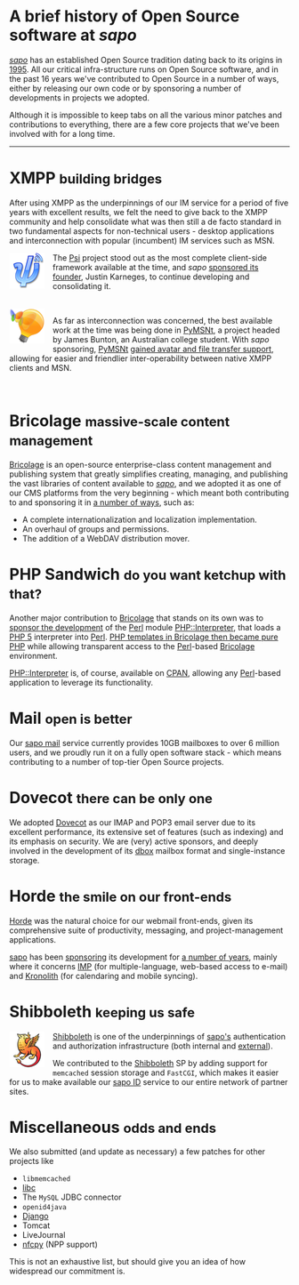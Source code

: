 # A brief history of Open Source software at *sapo* #

*[sapo][s]* has an established Open Source tradition dating back to its origins in <a href="http://en.wikipedia.org/wiki/SAPO_(company)">1995</a>. All our critical infra-structure runs on Open Source software, and in the past 16 years we've contributed to Open Source in a number of ways, either by releasing our own code or by sponsoring a number of developments in projects we adopted.

Although it is impossible to keep tabs on all the various minor patches and contributions to everything, there are a few core projects that we've been involved with for a long time.

<hr>

# XMPP <small>building bridges</small>

After using XMPP as the underpinnings of our IM service for a period of five years with excellent results, we felt the need to give back to the XMPP community and help consolidate what was then still a de facto standard in two fundamental aspects for non-technical users - desktop applications and interconnection with popular (incumbent) IM services such as MSN.

<img src="img/psi128.png" style="width: 64px; height: auto; float: left; padding-right: 1em; padding-bottom: 1em;">

The [Psi][p] project stood out as the most complete client-side framework available at the time, and *sapo* [sponsored its founder](http://listas.apesol.org/pipermail/delta-affinix.com/2005-February/000371.html), Justin Karneges, to continue developing and consolidating it.

<br clear="all">

<img src="img/pymsnt128.png" style="width: 64px; height: auto; float: left; padding-right: 1em; padding-bottom: 1em;">

As far as interconnection was concerned, the best available work at the time was being done in [PyMSNt][pm], a project headed by James Bunton, an Australian college student. With *sapo* sponsoring, [PyMSNt][pm] [gained avatar and file transfer support](http://delx.net.au/projects/pymsnt/news.html), allowing for easier and friendlier inter-operability between native XMPP clients and MSN.

<br clear="all"/>

# Bricolage <small>massive-scale content management</small>

[Bricolage][b] is an open-source enterprise-class content management and publishing system that greatly simplifies creating, managing, and publishing the vast libraries of content available to *[sapo][s]*, and we adopted it as one of our CMS platforms from the very beginning - which meant both contributing to and sponsoring it in [a number of ways](http://comments.gmane.org/gmane.comp.db.postgresql.announce/156), such as:

* A complete internationalization and localization implementation.
* An overhaul of groups and permissions.
* The addition of a WebDAV distribution mover.

# PHP Sandwich <small>do you want ketchup with that?</small>

Another major contribution to [Bricolage][b] that stands on its own was to [sponsor the development][b2] of the [Perl][pl] module [PHP::Interpreter][cpan1], that loads a [PHP 5][ph] interpreter into [Perl][pl]. [PHP  templates in Bricolage then became pure PHP][b1] while allowing transparent access to the [Perl][pl]-based [Bricolage][b] environment.

[PHP::Interpreter][cpan1] is, of course, available on [CPAN][cpan2], allowing any [Perl][pl]-based application to leverage its functionality.

# Mail <small>open is better</small>

Our [sapo mail][m] service currently provides 10GB mailboxes to over 6 million users, and we proudly run it on a fully open software stack - which means contributing to a number of top-tier Open Source projects.

# Dovecot <small>there can be only one</small>

We adopted [Dovecot][d] as our IMAP and POP3 email server due to its excellent performance, its extensive set of features (such as indexing) and its emphasis on security. We are (very) active sponsors, and deeply involved in the development of its [dbox][db] mailbox format and single-instance storage.

# Horde <small>the smile on our front-ends</small>

[Horde][h] was the natural choice for our webmail front-ends, given its comprehensive suite of productivity, messaging, and project-management applications.

[sapo][s] has been [sponsoring][h1] its development for [a number of years][h2], mainly where it concerns [IMP][imp] (for multiple-language, web-based access to e-mail) and [Kronolith][kr] (for calendaring and mobile syncing).

# Shibboleth <small>keeping us safe</small>

<img src="img/shibboleth128.png" style="width: 64px; height: auto; float: left; padding-right: 1em; padding-bottom: 1em;">

[Shibboleth][sh] is one of the underpinnings of [sapo's][s] authentication and authorization infrastructure (both internal and [external][id]).

We contributed to the [Shibboleth][sh] SP by adding support for `memcached` session storage and `FastCGI`, which makes it easier for us to make available our [sapo ID][id] service to our entire network of partner sites.

# Miscellaneous <small>odds and ends</small>

We also submitted (and update as necessary) a few patches for other projects like

* `libmemcached`
* [libc](http://sourceware.org/bugzilla/show_bug.cgi?id=5541)
* The `MySQL` JDBC connector
* `openid4java`
* [Django](https://code.djangoproject.com/ticket/14032)
* Tomcat
* LiveJournal
* [nfcpy](https://code.launchpad.net/~andrefcruz/nfcpy/npp-1.0) (NPP support)

This is not an exhaustive list, but should give you an idea of how widespread our commitment is.

[cpan1]: http://search.cpan.org/search?query=php%3A%3Ainterpreter&mode=all
[cpan2]: http://search.cpan.org/~aff/PHP-Interpreter-1.0.2/lib/PHP/Interpreter.pm
[id]: http://id.sapo.pt
[d]: http://www.dovecot.org/
[db]: http://wiki2.dovecot.org/MailboxFormat/dbox
[h]: http://horde.org
[h1]: http://janschneider.de/news/25/252
[h2]: http://www.techworld.com.au/article/263744/open_source_identity_horde_lead_developer_jan_schneider/?pp=3
[imp]: http://www.horde.org/apps/imp/
[kr]: http://www.horde.org/apps/kronolith/
[l]: http://www.lighttpd.net/
[m]: http://mail.sapo.pt
[p]: http://psi-im.org/
[ph]: http://www.php.net
[pl]: http://www.perl.org
[pm]: http://delx.net.au/projects/pymsnt
[b]: http://bricolagecms.org/
[b1]: http://bricolagecms.org/news/announce/changes/bricolage-1.10.0/
[b2]: http://justatheory.com/bricolage/1.9.0.html
[s]: http://www.sapo.pt
[sh]: http://shibboleth.internet2.edu/
[sh1]: https://svn.shibboleth.net/cpp-sp/branches/REL_2/`FastCGI`/shibresponder.cpp
